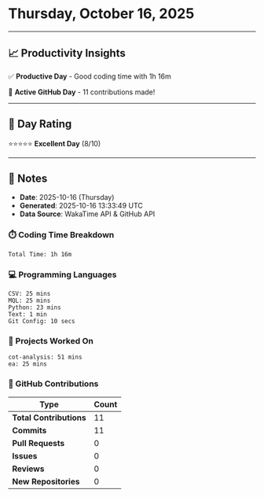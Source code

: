 # Thursday, October 16, 2025

---

## 📈 Productivity Insights

✅ **Productive Day** - Good coding time with 1h 16m

🚀 **Active GitHub Day** - 11 contributions made!

---

## 🎯 Day Rating

⭐⭐⭐⭐⭐ **Excellent Day** (8/10)

---

## 📝 Notes

- **Date**: 2025-10-16 (Thursday)
- **Generated**: 2025-10-16 13:33:49 UTC
- **Data Source**: WakaTime API & GitHub API


### ⏱️ Coding Time Breakdown

```
Total Time: 1h 16m
```

### 💻 Programming Languages

```
CSV: 25 mins
MQL: 25 mins
Python: 23 mins
Text: 1 min
Git Config: 10 secs
```

### 📂 Projects Worked On

```
cot-analysis: 51 mins
ea: 25 mins

```


### 🐙 GitHub Contributions

| Type | Count |
|------|-------|
| **Total Contributions** | 11 |
| **Commits** | 11 |
| **Pull Requests** | 0 |
| **Issues** | 0 |
| **Reviews** | 0 |
| **New Repositories** | 0 |

